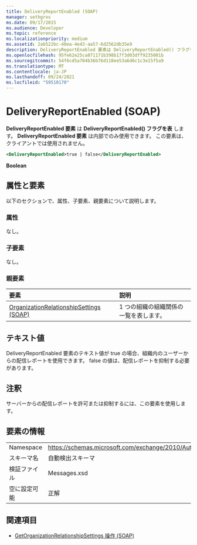 ```yaml
---
title: DeliveryReportEnabled (SOAP)
manager: sethgros
ms.date: 09/17/2015
ms.audience: Developer
ms.topic: reference
ms.localizationpriority: medium
ms.assetid: 2ab522bc-40ea-4e43-aa57-6d2562db35e9
description: DeliveryReportEnabled 要素は DeliveryReportEnabled() フラグを表します。 DeliveryReportEnabled 要素は内部でのみ使用できます。 この要素は、クライアントでは使用されません。
ms.openlocfilehash: 95fe62e25ca871171b398b17f3d03dff9235001b
ms.sourcegitcommit: 54f6cd5a704b36b76d110ee53a6d6c1c3e15f5a9
ms.translationtype: MT
ms.contentlocale: ja-JP
ms.lasthandoff: 09/24/2021
ms.locfileid: "59510170"
---
```

# <a name="deliveryreportenabled-soap"></a>DeliveryReportEnabled (SOAP)

**DeliveryReportEnabled 要素** は **DeliveryReportEnabled() フラグを表** します。 **DeliveryReportEnabled 要素** は内部でのみ使用できます。 この要素は、クライアントでは使用されません。 
  
```XML
<DeliveryReportEnabled>true | false</DeliveryReportEnabled>
```

 **Boolean**
## <a name="attributes-and-elements"></a>属性と要素

以下のセクションで、属性、子要素、親要素について説明します。
  
### <a name="attributes"></a>属性

なし。
  
### <a name="child-elements"></a>子要素

なし。
  
### <a name="parent-elements"></a>親要素

|**要素**|**説明**|
|:-----|:-----|
|[OrganizationRelationshipSettings (SOAP)](organizationrelationshipsettings-soap.md) <br/> |1 つの組織の組織関係の一覧を表します。  <br/> |
   
## <a name="text-value"></a>テキスト値

DeliveryReportEnabled 要素のテキスト値が true の場合、組織内のユーザーからの配信レポートを使用できます。 false の値は、配信レポートを抑制する必要があります。
  
## <a name="remarks"></a>注釈

サーバーからの配信レポートを許可または抑制するには、この要素を使用します。
  
## <a name="element-information"></a>要素の情報

|||
|:-----|:-----|
|Namespace  <br/> |https://schemas.microsoft.com/exchange/2010/Autodiscover  <br/> |
|スキーマ名  <br/> |自動検出スキーマ  <br/> |
|検証ファイル  <br/> |Messages.xsd  <br/> |
|空に設定可能  <br/> |正解  <br/> |
   
## <a name="see-also"></a>関連項目

- [GetOrganizationRelationshipSettings 操作 (SOAP)](getorganizationrelationshipsettings-operation-soap.md)

